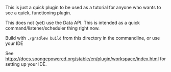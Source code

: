 This is just a quick plugin to be used as a tutorial for anyone who wants to see a quick, functioning plugin.

This does not (yet) use the Data API. This is intended as a quick command/listener/scheduler thing right now.

Build with `./gradlew build` from this directory in the commandline, or use your IDE

See https://docs.spongepowered.org/stable/en/plugin/workspace/index.html for setting up your IDE.
